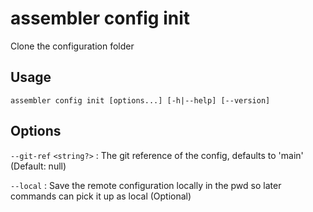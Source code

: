 # assembler config init

Clone the configuration folder

## Usage

```
assembler config init [options...] [-h|--help] [--version]
```

## Options

`--git-ref` `<string?>`
:   The git reference of the config, defaults to 'main' (Default:   null)

`--local`
:   Save the remote configuration locally in the pwd so later commands can pick it up as local (Optional)